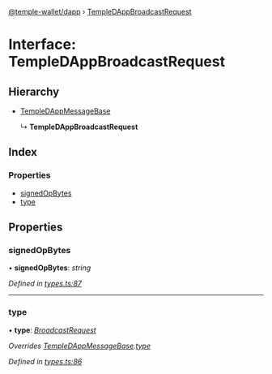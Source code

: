 [@temple-wallet/dapp](../README.md) › [TempleDAppBroadcastRequest](templedappbroadcastrequest.md)

# Interface: TempleDAppBroadcastRequest

## Hierarchy

* [TempleDAppMessageBase](templedappmessagebase.md)

  ↳ **TempleDAppBroadcastRequest**

## Index

### Properties

* [signedOpBytes](templedappbroadcastrequest.md#signedopbytes)
* [type](templedappbroadcastrequest.md#type)

## Properties

###  signedOpBytes

• **signedOpBytes**: *string*

*Defined in [types.ts:87](https://github.com/madfish-solutions/thanoswallet-dapp/blob/442d5c3/src/types.ts#L87)*

___

###  type

• **type**: *[BroadcastRequest](../enums/templedappmessagetype.md#broadcastrequest)*

*Overrides [TempleDAppMessageBase](templedappmessagebase.md).[type](templedappmessagebase.md#type)*

*Defined in [types.ts:86](https://github.com/madfish-solutions/thanoswallet-dapp/blob/442d5c3/src/types.ts#L86)*
